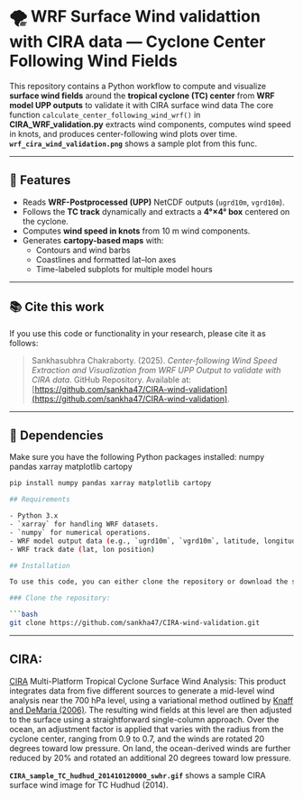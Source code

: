 # 🌪️ WRF Surface Wind validattion with CIRA data — Cyclone Center Following Wind Fields

This repository contains a Python workflow to compute and visualize **surface wind fields** around the **tropical cyclone (TC) center** from **WRF model UPP outputs**
to validate it with CIRA surface wind data 
The core function `calculate_center_following_wind_wrf()` in **CIRA_WRF_validation.py** extracts wind components, computes wind speed in knots, and produces center-following wind plots over time.
**`wrf_cira_wind_validation.png`** shows a sample plot from this func.

---

## 🚀 Features

- Reads **WRF-Postprocessed (UPP)** NetCDF outputs (`ugrd10m`, `vgrd10m`).
- Follows the **TC track** dynamically and extracts a **4°×4° box** centered on the cyclone.
- Computes **wind speed in knots** from 10 m wind components.
- Generates **cartopy-based maps** with:
  - Contours and wind barbs
  - Coastlines and formatted lat–lon axes
  - Time-labeled subplots for multiple model hours

---

## 📚 Cite this work

If you use this code or functionality in your research, please cite it as follows:

> Sankhasubhra Chakraborty. (2025). *Center-following Wind Speed Extraction and Visualization from WRF UPP Output to validate with CIRA data*. GitHub Repository. Available at: [https://github.com/sankha47/CIRA-wind-validation](https://github.com/sankha47/CIRA-wind-validation).

---

## 🧩 Dependencies

Make sure you have the following Python packages installed:
numpy 
pandas
xarray
matplotlib 
cartopy

```bash
pip install numpy pandas xarray matplotlib cartopy

## Requirements

- Python 3.x
- `xarray` for handling WRF datasets.
- `numpy` for numerical operations.
- WRF model output data (e.g., `ugrd10m`, `vgrd10m`, latitude, longitude, and time data).
- WRF track date (lat, lon position)

## Installation

To use this code, you can either clone the repository or download the script directly.

### Clone the repository:

```bash
git clone https://github.com/sankha47/CIRA-wind-validation.git

```
---

## CIRA: 
[CIRA](https://rammb-data.cira.colostate.edu/tc_realtime) Multi-Platform Tropical Cyclone Surface Wind Analysis:
This product integrates data from five different sources to generate a mid-level wind analysis near the 700 hPa level, using a variational method outlined by [Knaff and DeMaria (2006)](https://rammb-data.cira.colostate.edu/tc_realtime/images/mpsw.pdf). The resulting wind fields at this level are then adjusted to the surface using a straightforward single-column approach. Over the ocean, an adjustment factor is applied that varies with the radius from the cyclone center, ranging from 0.9 to 0.7, and the winds are rotated 20 degrees toward low pressure. On land, the ocean-derived winds are further reduced by 20% and rotated an additional 20 degrees toward low pressure.

**`CIRA_sample_TC_hudhud_201410120000_swhr.gif`** shows a sample CIRA surface wind image for TC Hudhud (2014).

